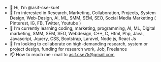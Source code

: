 - 👋 Hi, I’m @asif-cse-kuet
- 👀 I’m interested in Research, Marketing, Collaboration, Projects, System Design, Web-Design, AI, ML, SMM, SEM, SEO, Social Media Marketing ( Pinterest, IG, FB, Twitter, Youtube )
- 🌱 I’m currently learning coding, marketing, programming, AI, ML, Digital marketing, SMM, SEM, SEO, Webdesign, C++, C, Html, Php, Java, Javascript, Jquery, CSS, Bootstrap, Laravel, Node js, React Js
- 💞️ I’m looking to collaborate on high-demanding research, system or project design, funding for research work, Job, Freelance
- 📫 How to reach me : mail to asif.cse75@gmail.com

<!---
asif-cse-kuet/asif-cse-kuet is a ✨ special ✨ repository because its `README.md` (this file) appears on your GitHub profile.
You can click the Preview link to take a look at your changes.
--->
